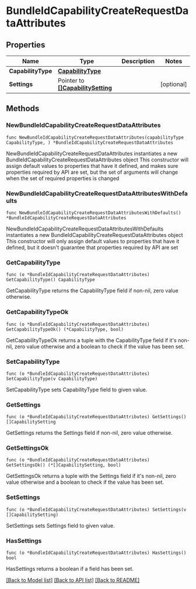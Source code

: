 # BundleIdCapabilityCreateRequestDataAttributes

## Properties

Name | Type | Description | Notes
------------ | ------------- | ------------- | -------------
**CapabilityType** | [**CapabilityType**](CapabilityType.md) |  | 
**Settings** | Pointer to [**[]CapabilitySetting**](CapabilitySetting.md) |  | [optional] 

## Methods

### NewBundleIdCapabilityCreateRequestDataAttributes

`func NewBundleIdCapabilityCreateRequestDataAttributes(capabilityType CapabilityType, ) *BundleIdCapabilityCreateRequestDataAttributes`

NewBundleIdCapabilityCreateRequestDataAttributes instantiates a new BundleIdCapabilityCreateRequestDataAttributes object
This constructor will assign default values to properties that have it defined,
and makes sure properties required by API are set, but the set of arguments
will change when the set of required properties is changed

### NewBundleIdCapabilityCreateRequestDataAttributesWithDefaults

`func NewBundleIdCapabilityCreateRequestDataAttributesWithDefaults() *BundleIdCapabilityCreateRequestDataAttributes`

NewBundleIdCapabilityCreateRequestDataAttributesWithDefaults instantiates a new BundleIdCapabilityCreateRequestDataAttributes object
This constructor will only assign default values to properties that have it defined,
but it doesn't guarantee that properties required by API are set

### GetCapabilityType

`func (o *BundleIdCapabilityCreateRequestDataAttributes) GetCapabilityType() CapabilityType`

GetCapabilityType returns the CapabilityType field if non-nil, zero value otherwise.

### GetCapabilityTypeOk

`func (o *BundleIdCapabilityCreateRequestDataAttributes) GetCapabilityTypeOk() (*CapabilityType, bool)`

GetCapabilityTypeOk returns a tuple with the CapabilityType field if it's non-nil, zero value otherwise
and a boolean to check if the value has been set.

### SetCapabilityType

`func (o *BundleIdCapabilityCreateRequestDataAttributes) SetCapabilityType(v CapabilityType)`

SetCapabilityType sets CapabilityType field to given value.


### GetSettings

`func (o *BundleIdCapabilityCreateRequestDataAttributes) GetSettings() []CapabilitySetting`

GetSettings returns the Settings field if non-nil, zero value otherwise.

### GetSettingsOk

`func (o *BundleIdCapabilityCreateRequestDataAttributes) GetSettingsOk() (*[]CapabilitySetting, bool)`

GetSettingsOk returns a tuple with the Settings field if it's non-nil, zero value otherwise
and a boolean to check if the value has been set.

### SetSettings

`func (o *BundleIdCapabilityCreateRequestDataAttributes) SetSettings(v []CapabilitySetting)`

SetSettings sets Settings field to given value.

### HasSettings

`func (o *BundleIdCapabilityCreateRequestDataAttributes) HasSettings() bool`

HasSettings returns a boolean if a field has been set.


[[Back to Model list]](../README.md#documentation-for-models) [[Back to API list]](../README.md#documentation-for-api-endpoints) [[Back to README]](../README.md)


